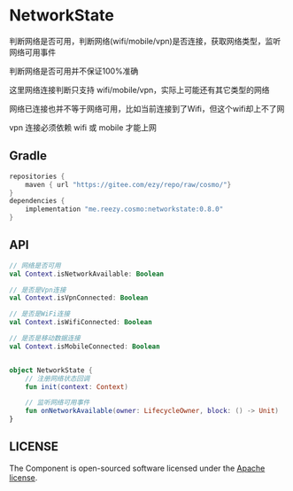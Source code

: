 # NetworkState

判断网络是否可用，判断网络(wifi/mobile/vpn)是否连接，获取网络类型，监听网络可用事件


判断网络是否可用并不保证100%准确

这里网络连接判断只支持 wifi/mobile/vpn，实际上可能还有其它类型的网络

网络已连接也并不等于网络可用，比如当前连接到了Wifi，但这个wifi却上不了网

vpn 连接必须依赖 wifi 或 mobile 才能上网

## Gradle

``` groovy
repositories {
    maven { url "https://gitee.com/ezy/repo/raw/cosmo/"}
}
dependencies {
    implementation "me.reezy.cosmo:networkstate:0.8.0"
}
```

## API

```kotlin
// 网络是否可用
val Context.isNetworkAvailable: Boolean

// 是否是Vpn连接
val Context.isVpnConnected: Boolean

// 是否是WiFi连接
val Context.isWifiConnected: Boolean

// 是否是移动数据连接
val Context.isMobileConnected: Boolean


object NetworkState {
    // 注册网络状态回调
    fun init(context: Context)

    // 监听网络可用事件
    fun onNetworkAvailable(owner: LifecycleOwner, block: () -> Unit)
}
```

## LICENSE

The Component is open-sourced software licensed under the [Apache license](LICENSE).